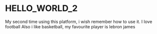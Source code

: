 # HELLO_WORLD_2
My second time using this platform, i wish remember how to use it.
I love football
Also i like basketball, my favourite player is lebron james
